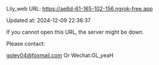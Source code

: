 Lily_web URL: https://ae6d-61-165-102-156.ngrok-free.app

Updated at: 2024-12-09 22:36:37

If you cannot open this URL, the server might be down.

Please contact: 

goley04@foxmail.com Or Wechat:GL_yeaH